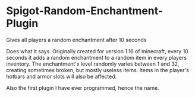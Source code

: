 # Spigot-Random-Enchantment-Plugin
Gives all players a random enchantment after 10 seconds

Does what it says. Originally created for version 1.16 of minecraft, every 10 seconds it adds a random enchantment to a random item in every players inventory.
The enchantment's level randomly varies between 1 and 32, creating sometimes broken, but mostly useless items.
Items in the player's hotbars and armor slots will also be affected.

Also the first plugin I have ever programmed, hence the name.
